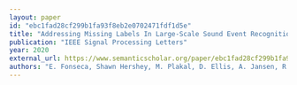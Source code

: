 ```yaml
---
layout: paper
id: "ebc1fad28cf299b1fa93f8eb2e0702471fdf1d5e"
title: "Addressing Missing Labels In Large-Scale Sound Event Recognition Using A Teacher-Student Framework With Loss Masking"
publication: "IEEE Signal Processing Letters"
year: 2020
external_url: https://www.semanticscholar.org/paper/ebc1fad28cf299b1fa93f8eb2e0702471fdf1d5e
authors: "E. Fonseca, Shawn Hershey, M. Plakal, D. Ellis, A. Jansen, R. C. Moore"
---
```

